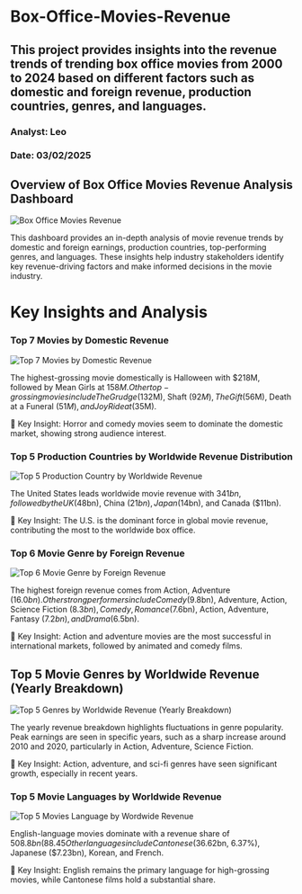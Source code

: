 # Box-Office-Movies-Revenue
## This project provides insights into the revenue trends of trending box office movies from 2000 to 2024 based on different factors such as domestic and foreign revenue, production countries, genres, and languages.
### Analyst: Leo
### Date: 03/02/2025
## Overview of Box Office Movies Revenue Analysis Dashboard
![Box Office Movies Revenue](https://github.com/user-attachments/assets/ae1a6ece-4d71-480d-83e6-1e684539bd01)

This dashboard provides an in-depth analysis of movie revenue trends by domestic and foreign earnings, production countries, top-performing genres, and languages. These insights help industry stakeholders identify key revenue-driving factors and make informed decisions in the movie industry.
# Key Insights and Analysis
### Top 7 Movies by Domestic Revenue
![Top 7 Movies by Domestic Revenue](https://github.com/user-attachments/assets/63f6c961-4884-4b93-b18b-8bac8a53fc86)



The highest-grossing movie domestically is Halloween with $218M, followed by Mean Girls at $158M.
Other top-grossing movies include The Grudge ($132M), Shaft ($92M), The Gift ($56M), Death at a Funeral ($51M), and Joy Ride at ($35M).

📌 Key Insight: Horror and comedy movies seem to dominate the domestic market, showing strong audience interest.


### Top 5 Production Countries by Worldwide Revenue Distribution
![Top 5 Production Country by Worldwide Revenue](https://github.com/user-attachments/assets/c7b0ab19-7827-4c48-a5e0-6c71adeb0af5)

The United States leads worldwide movie revenue with $341bn, followed by the UK ($48bn), China ($21bn), Japan ($14bn), and Canada ($11bn).

📌 Key Insight: The U.S. is the dominant force in global movie revenue, contributing the most to the worldwide box office.


### Top 6 Movie Genre by Foreign Revenue
![Top 6 Movie Genre by Foreign Revenue](https://github.com/user-attachments/assets/f84a76df-605a-4180-9daa-070f9fb4b1b2)


The highest foreign revenue comes from Action, Adventure ($16.0bn).
Other strong performers include Comedy ($9.8bn), Adventure, Action, Science Fiction ($8.3bn), Comedy, Romance ($7.6bn), Action, Adventure, Fantasy ($7.2bn), and Drama ($6.5bn).

📌 Key Insight: Action and adventure movies are the most successful in international markets, followed by animated and comedy films.

## Top 5 Movie Genres by Worldwide Revenue (Yearly Breakdown)
![Top 5 Genres by Worldwide Revenue (Yearly Breakdown)](https://github.com/user-attachments/assets/a4a2872c-7d02-43a8-ac28-786beb445676)

The yearly revenue breakdown highlights fluctuations in genre popularity.
Peak earnings are seen in specific years, such as a sharp increase around 2010 and 2020, particularly in Action, Adventure, Science Fiction.

📌 Key Insight: Action, adventure, and sci-fi genres have seen significant growth, especially in recent years.


### Top 5 Movie Languages by Worldwide Revenue
![Top 5 Movies Language by Wordwide Revenue](https://github.com/user-attachments/assets/d79c94e6-5096-4d6c-a921-30dc413585a2)

English-language movies dominate with a revenue share of $508.8bn (88.45%).
Other languages include Cantonese ($36.62bn, 6.37%), Japanese ($7.23bn), Korean, and French.

📌 Key Insight: English remains the primary language for high-grossing movies, while Cantonese films hold a substantial share.



